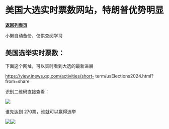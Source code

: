 # 美国大选实时票数网站，特朗普优势明显

[**返回列表页**](/gzh/懒人手册)

小懒自动备份，仅供查阅学习

## 美国选举实时票数：

下面这个网址，可以实时看到大选的最新进展

https://view.inews.qq.com/activities/short-
term/usElections2024.html?from=share

识别二维码直接查看：

![](https://mmbiz.qpic.cn/sz_mmbiz_png/RDnsI9KkLHWArkMiclguofUaVyejXNjNJ5oewzCiapjJr62D2RUGicKCOcW4fJpEMvUUQI7LfTCgibcHddJibrtVzmA/640?wx_fmt=png&from;=appmsg)

谁先达到 270票，谁就可以赢得选举

![](https://mmbiz.qpic.cn/mmbiz_png/fOicibLgl3HgOxYqsnI316LWKr6s2A0hrxCYNYCIYGCTdKSJeXysjkqlAicdO2l5t60o0w90kcKcmkHdLhjV0uz0g/640?wx_fmt=other&tp;=webp&wxfrom;=5&wx;_lazy=1&wx;_co=1)![](https://mmbiz.qpic.cn/mmbiz_png/fOicibLgl3HgOxYqsnI316LWKr6s2A0hrxvVlSrhI7OEshFhicGtH84PBxtGsxFNTOGRo47Dqiaj1ibFTJC0jIayEeQ/640?wx_fmt=other&tp;=webp&wxfrom;=5&wx;_lazy=1&wx;_co=1)

  

